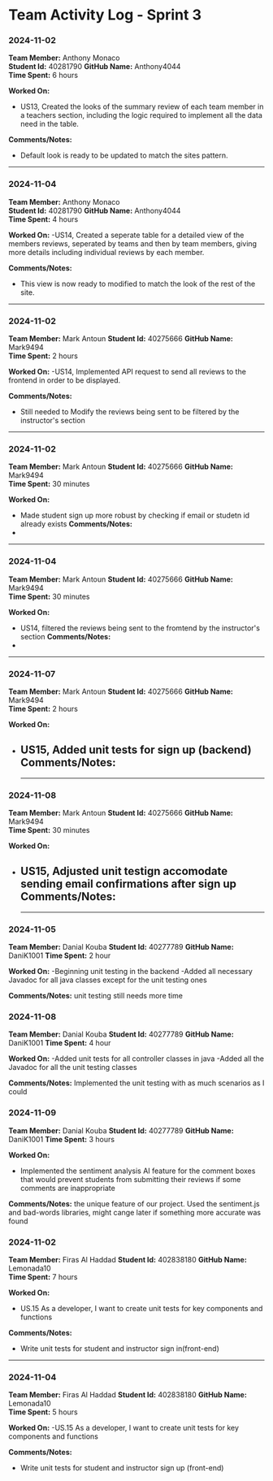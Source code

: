 # Team Activity Log - Sprint 3

### 2024-11-02

**Team Member:** Anthony Monaco  
**Student Id:** 40281790
**GitHub Name:** Anthony4044   
**Time Spent:** 6 hours 

**Worked On:**
- US13, Created the looks of the summary review of each team member in a teachers section, including the logic required to implement all the data need in the table.

**Comments/Notes:**
- Default look is ready to be updated to match the sites pattern.

---
### 2024-11-04
**Team Member:** Anthony Monaco  
**Student Id:** 40281790
**GitHub Name:** Anthony4044   
**Time Spent:** 4 hours 

**Worked On:** 
-US14, Created a seperate table for a detailed view of the members reviews, seperated by teams and then by team members, giving more details including individual reviews by each member.

**Comments/Notes:**
- This view is now ready to modified to match the look of the rest of the site.

---
### 2024-11-02
**Team Member:** Mark Antoun
**Student Id:** 40275666
**GitHub Name:** Mark9494  
**Time Spent:** 2 hours 

**Worked On:** 
-US14, Implemented API request to send all reviews to the frontend in order to be displayed.

**Comments/Notes:**
-  Still needed to Modify the reviews being sent to be filtered by the instructor's section

---
### 2024-11-02
**Team Member:** Mark Antoun
**Student Id:** 40275666
**GitHub Name:** Mark9494  
**Time Spent:** 30 minutes 

**Worked On:** 
- Made student sign up more robust by checking if email or studetn id already exists
**Comments/Notes:**
-
---
### 2024-11-04
**Team Member:** Mark Antoun
**Student Id:** 40275666
**GitHub Name:** Mark9494  
**Time Spent:** 30 minutes 

**Worked On:** 
- US14, filtered the reviews being sent to the fromtend by the instructor's section
**Comments/Notes:**
-

---
### 2024-11-07
**Team Member:** Mark Antoun
**Student Id:** 40275666
**GitHub Name:** Mark9494  
**Time Spent:** 2 hours 

**Worked On:** 
- US15, Added unit tests for sign up (backend)
**Comments/Notes:**
  -
  ---
### 2024-11-08
**Team Member:** Mark Antoun
**Student Id:** 40275666
**GitHub Name:** Mark9494  
**Time Spent:** 30 minutes 

**Worked On:** 
- US15, Adjusted unit testign accomodate sending email confirmations after sign up
**Comments/Notes:**
  -
    ---

### 2024-11-05
**Team Member:** Danial Kouba
**Student Id:** 40277789
**GitHub Name:** DaniK1001
**Time Spent:** 2 hour

**Worked On:** 
-Beginning unit testing in the backend
-Added all necessary Javadoc for all java classes except for the unit testing ones

**Comments/Notes:**
unit testing still needs more time


### 2024-11-08
**Team Member:** Danial Kouba
**Student Id:** 40277789
**GitHub Name:** DaniK1001
**Time Spent:** 4 hour

**Worked On:** 
-Added unit tests for all controller classes in java
-Added all the Javadoc for all the unit testing classes

**Comments/Notes:**
Implemented the unit testing with as much scenarios as I could


### 2024-11-09
**Team Member:** Danial Kouba
**Student Id:** 40277789
**GitHub Name:** DaniK1001
**Time Spent:** 3 hours

**Worked On:** 
- Implemented the sentiment analysis AI feature for the comment boxes that would prevent students from submitting their reviews if some comments are inappropriate

**Comments/Notes:**
the unique feature of our project. Used the sentiment.js and bad-words libraries, might cange later if something more accurate was found

### 2024-11-02

**Team Member:** Firas Al Haddad 
**Student Id:** 402838180
**GitHub Name:** Lemonada10  
**Time Spent:** 7 hours 

**Worked On:**
- US.15 As a developer, I want to create unit tests for key components and functions 

**Comments/Notes:**
- Write unit tests for student and instructor sign in(front-end)

---
### 2024-11-04
**Team Member:** Firas Al Haddad
**Student Id:** 402838180
**GitHub Name:** Lemonada10  
**Time Spent:** 5 hours 

**Worked On:** 
-US.15 As a developer, I want to create unit tests for key components and functions 

**Comments/Notes:**
- Write unit tests for student and instructor sign up (front-end)
